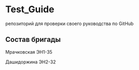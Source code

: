 # Test_Guide
репозиторий для проверки своего руководства по GitHub

## Состав бригады
Мрачковская ЭН1-35

Дашидоржина ЭН2-32
